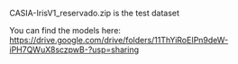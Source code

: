 CASIA-IrisV1_reservado.zip is the test dataset

You can find the models here: https://drive.google.com/drive/folders/11ThYiRoEIPn9deW-iPH7QWuX8sczpwB-?usp=sharing
